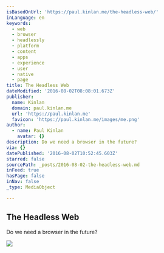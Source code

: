 ```yaml
---
isBasedOnUrl: 'https://paul.kinlan.me/the-headless-web/'
inLanguage: en
keywords:
  - web
  - browser
  - headlessly
  - platform
  - content
  - apps
  - experience
  - user
  - native
  - page
title: The Headless Web
dateModified: '2016-08-02T08:08:01.673Z'
publisher:
  name: Kinlan
  domain: paul.kinlan.me
  url: 'https://paul.kinlan.me'
  favicon: 'https://paul.kinlan.me/images/me.png'
author:
  - name: Paul Kinlan
    avatar: {}
description: Do we need a browser in the future?
via: {}
datePublished: '2016-08-02T10:52:45.603Z'
starred: false
sourcePath: _posts/2016-08-02-the-headless-web.md
inFeed: true
hasPage: false
inNav: false
_type: MediaObject

---
```

<article style=""><h1>The Headless Web</h1><p>Do we need a browser in the future?</p><img src="https://paul.kinlan.me/images/future-of-web-on-mobile/100.jpg" /></article>
